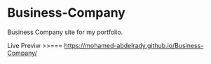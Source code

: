 # Business-Company
Business Company site for my portfolio.

Live Previw >>=== https://mohamed-abdelrady.github.io/Business-Company/
